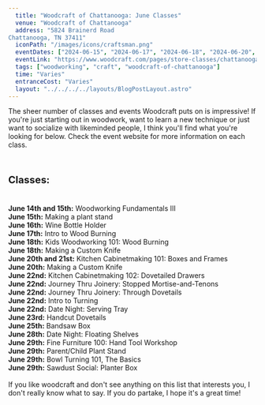 ```yaml
---
  title: "Woodcraft of Chattanooga: June Classes"
  venue: "Woodcraft of Chattanooga"
  address: "5824 Brainerd Road
Chattanooga, TN 37411"
  iconPath: "/images/icons/craftsman.png"
  eventDates: ["2024-06-15", "2024-06-17", "2024-06-18", "2024-06-20", "2024-06-21", "2024-06-22", "2024-06-23", "2024-06-25", "2024-06-28", "2024-06-29"]
  eventLink: "https://www.woodcraft.com/pages/store-classes/chattanooga"
  tags: ["woodworking", "craft", "woodcraft-of-chattanooga"]
  time: "Varies"
  entranceCost: "Varies"
  layout: "../../../../layouts/BlogPostLayout.astro"
---
```


The sheer number of classes and events Woodcraft puts on is impressive! If you're just starting out in woodwork, want to learn a new technique or just want to socialize with likeminded people, I think you'll find what you're looking for below. Check the event website for more information on each class.

<br>
<b><p style="font-size: 20px;"> Classes:</p></b>
<br>
<b class="2024-06-14 2024-06-15">June 14th and 15th:</b> Woodworking Fundamentals III
<br>
<b class="2024-06-15">June 15th:</b> Making a plant stand
<br>
<b class="2024-06-16">June 16th:</b> Wine Bottle Holder
<br>
<b class="2024-06-17">June 17th:</b> Intro to Wood Burning
<br>
<b class="2024-06-18">June 18th:</b> Kids Woodworking 101: Wood Burning
<br>
<b class="2024-06-18">June 18th:</b> Making a Custom Knife
<br>
<b class="2024-06-20 2024-06-21">June 20th and 21st:</b> Kitchen Cabinetmaking 101: Boxes and Frames
<br>
<b class="2024-06-20">June 20th:</b> Making a Custom Knife
<br>
<b class="2024-06-22">June 22nd:</b> Kitchen Cabinetmaking 102: Dovetailed Drawers
<br>
<b class="2024-06-22">June 22nd:</b> Journey Thru Joinery: Stopped Mortise-and-Tenons
<br>
<b class="2024-06-22">June 22nd:</b> Journey Thru Joinery: Through Dovetails
<br>
<b class="2024-06-22">June 22nd:</b> Intro to Turning
<br>
<b class="2024-06-22">June 22nd:</b> Date Night: Serving Tray
<br>
<b class="2024-06-23">June 23rd:</b> Handcut Dovetails
<br>
<b class="2024-06-25">June 25th:</b> Bandsaw Box
<br>
<b class="2024-06-28">June 28th:</b> Date Night: Floating Shelves
<br>
<b class="2024-06-29">June 29th:</b> Fine Furniture 100: Hand Tool Workshop
<br>
<b class="2024-06-29">June 29th:</b> Parent/Child Plant Stand
<br>
<b class="2024-06-29">June 29th:</b> Bowl Turning 101, The Basics
<br>
<b class="2024-06-29">June 29th:</b> Sawdust Social: Planter Box
<br><br>
If you like woodcraft and don't see anything on this list that interests you, I don't really know what to say. If you do partake, I hope it's a great time!

<script is:inline>
  console.log("hello")
  console.log(window.location.pathname)
  console.log(window.location.pathname.split("/"))
  console.log(window.location.pathname.split("/").pop())

  let pathSplit = window.location.pathname.split("/");
  let elId = pathSplit[pathSplit.length - 2];
  let els = document.getElementsByClassName(elId);
  console.log(els);
  Array.from(els).forEach((el) => el.classList.add("highlighted-date"));
  
</script>